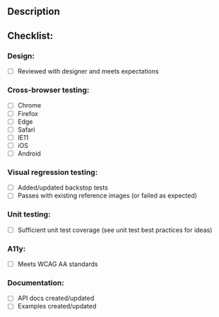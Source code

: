 ## Description
<!--- Describe your changes in detail -->

## Checklist:
<!--- Go over all the following points, and put an `x` in all the boxes that are completed. -->

### Design:
- [ ] Reviewed with designer and meets expectations

### Cross-browser testing:
- [ ] Chrome
- [ ] Firefox
- [ ] Edge
- [ ] Safari
- [ ] IE11
- [ ] iOS
- [ ] Android

### Visual regression testing:
- [ ] Added/updated backstop tests
- [ ] Passes with existing reference images (or failed as expected)

### Unit testing:
- [ ] Sufficient unit test coverage (see unit test best practices for ideas)

### A11y:
- [ ] Meets WCAG AA standards

### Documentation:
- [ ] API docs created/updated
- [ ] Examples created/updated
